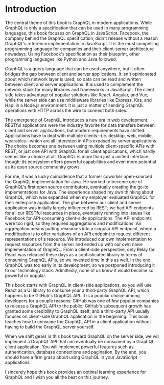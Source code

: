 # Introduction

The central theme of this book is GraphQL in modern applications. While GraphQL is only a specification that can be used in many programming languages, this book focuses on GraphQL in JavaScript. Facebook, the company behind the GraphQL specification, didn't release without a reason GraphQL's reference implementation in JavaScript. It is the most compelling programming language for companies and their client-server architecture nowadays. Using Facebook's specification as their blueprint, other programming languages like Python and Java followed.

GraphQL is a query language that can be used anywhere, but it often bridges the gap between client and server applications. It isn't opinionated about which network layer is used, so data can be read and written between client and server applications. It is used to complement the network stack for many libraries and frameworks in JavaScript. The client side takes advantage of popular solutions like React, Angular, and Vue, while the server side can use middleware libraries like Express, Koa, and Hapi in a Node.js environment. It is just a matter of sending GraphQL operations with HTTP across the wire to connect both sides.

The emergence of GraphQL introduces a new era in web development. RESTful applications were the industry favorite for data transfers between client and server applications, but modern requirements have shifted. Applications have to deal with multiple clients--i.e. desktop, web, mobile, wearables--which are all interested in APIs exposed by server applications. The choice becomes one between using multiple client-specific APIs with REST, or just one API with GraphQL for all client applications, which hardly seems like a choice at all. GraphQL is more than just a unified interface, though; its ecosystem offers powerful capabilities and even more potential as its open source community grows.

For me, it was a lucky coincidence that a former coworker open-sourced the GraphQL implementation for Java. He worked to become one of GraphQL's first open source contributors, eventually creating the go-to implementations for Java. The experience shaped my own thinking about GraphQL, which was expanded when my employer evaluated GraphQL for their enterprise application. The glue between our client and server application was initially largely influenced by REST; we had API endpoints for all our RESTful resources in place, eventually running into issues like Facebook for API-consuming client-side applications. The API endpoints were too rigid, so they required aggregations and modifications. An aggregation means putting resources into a singular API endpoint, where a modification is to offer variations of an API endpoint to request different representations of a resource. We introduced our own implementation to request resources from the server and ended up with our own naive implementation of GraphQL. From a client-side perspective, only Relay for React was released these days as a sophisticated library in terms of consuming GraphQL APIs, so we invested time in this as well. In the end, GraphQL was too early in its development, so we postponed introducing it to our technology stack. Admittedly, none of us knew it would become so powerful or popular.

This book starts with GraphQL in client-side applications, so you will use React as a UI library to consume your a third-party GraphQL API, which happens to be GitHub's GraphQL API. It is a popular choice among developers for a couple reasons: GitHub was one of few popular companies to release a GraphQL API to the public; GitHub's subsequent growth has granted some credibility to GraphQL itself; and a third-party API usually focuses on client-side GraphQL application in the beginning. This book teaches how to consume the GraphQL API in a client application without having to build the GraphQL server yourself.

When we shift gears in this book toward GraphQL on the server side, we will implement a GraphQL API that can eventually be consumed by a GraphQL client application. You will implement powerful features such as authentication, database connections and pagination. By the end, you should have a firm grasp about using GraphQL in your JavaScript applications.

I sincerely hope this book provides an optimal learning experience for GraphQL and I wish you all the best on this journey.